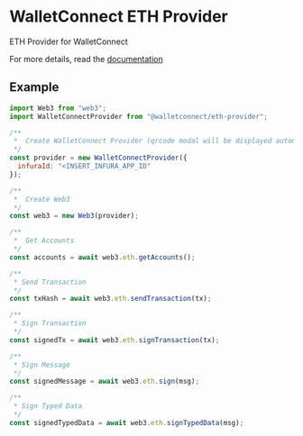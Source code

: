 # WalletConnect ETH Provider

ETH Provider for WalletConnect

For more details, read the [documentation](https://docs.walletconnect.org)

## Example

```javascript
import Web3 from "web3";
import WalletConnectProvider from "@walletconnect/eth-provider";

/**
 *  Create WalletConnect Provider (qrcode modal will be displayed automatically)
 */
const provider = new WalletConnectProvider({
  infuraId: "<INSERT_INFURA_APP_ID"
});

/**
 *  Create Web3
 */
const web3 = new Web3(provider);

/**
 *  Get Accounts
 */
const accounts = await web3.eth.getAccounts();

/**
 * Send Transaction
 */
const txHash = await web3.eth.sendTransaction(tx);

/**
 * Sign Transaction
 */
const signedTx = await web3.eth.signTransaction(tx);

/**
 * Sign Message
 */
const signedMessage = await web3.eth.sign(msg);

/**
 * Sign Typed Data
 */
const signedTypedData = await web3.eth.signTypedData(msg);
```
